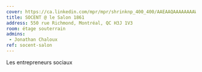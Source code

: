 ```yaml
---
cover: https://ca.linkedin.com/mpr/mpr/shrinknp_400_400/AAEAAQAAAAAAAAWQAAAAJDQ1YjQyYmFiLTllNmYtNGU0Yy1iY2Q4LTA5NGVmZGY3NTMxNg.jpg
title: SOCENT @ le Salon 1861
address: 550 rue Richmond, Montréal, QC H3J 1V3
room: étage souterrain
admins:
 - Jonathan Chaloux
ref: socent-salon
---
```

Les entrepreneurs sociaux

